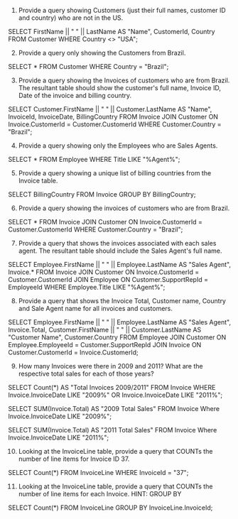 1) Provide a query showing Customers (just their full names, customer ID and country) who are not in the US.

SELECT FirstName || " " || LastName AS "Name", CustomerId, Country FROM Customer
WHERE Country <> "USA";

2) Provide a query only showing the Customers from Brazil.

SELECT * FROM Customer
WHERE Country = "Brazil";

3) Provide a query showing the Invoices of customers who are from Brazil. The resultant table should show the customer's full name, Invoice ID, Date of the invoice and billing country.

SELECT Customer.FirstName || " " || Customer.LastName AS "Name", InvoiceId, InvoiceDate, BillingCountry FROM Invoice
JOIN Customer ON Invoice.CustomerId = Customer.CustomerId
WHERE Customer.Country = "Brazil";

4) Provide a query showing only the Employees who are Sales Agents.

SELECT * FROM Employee
WHERE Title LIKE "%Agent%";

5) Provide a query showing a unique list of billing countries from the Invoice table.

SELECT BillingCountry FROM Invoice
GROUP BY BillingCountry;

6) Provide a query showing the invoices of customers who are from Brazil.

SELECT * FROM Invoice
JOIN Customer ON Invoice.CustomerId = Customer.CustomerId
WHERE Customer.Country = "Brazil";

7) Provide a query that shows the invoices associated with each sales agent. The resultant table should include the Sales Agent's full name.

SELECT Employee.FirstName || " " || Employee.LastName AS "Sales Agent", Invoice.* FROM Invoice
JOIN Customer ON Invoice.CustomerId = Customer.CustomerId
JOIN Employee ON Customer.SupportRepId = EmployeeId
WHERE Employee.Title LIKE "%Agent%";

8) Provide a query that shows the Invoice Total, Customer name, Country and Sale Agent name for all invoices and customers.

SELECT Employee.FirstName || " " || Employee.LastName AS "Sales Agent", Invoice.Total, Customer.FirstName || " " || Customer.LastName AS "Customer Name", Customer.Country FROM Employee
JOIN Customer ON Employee.EmployeeId = Customer.SupportRepId
JOIN Invoice ON Customer.CustomerId = Invoice.CustomerId;

9) How many Invoices were there in 2009 and 2011? What are the respective total sales for each of those years?

SELECT Count(*) AS "Total Invoices 2009/2011" FROM Invoice
WHERE Invoice.InvoiceDate LIKE "2009%" OR Invoice.InvoiceDate LIKE "2011%";

SELECT SUM(Invoice.Total) AS "2009 Total Sales" FROM Invoice
Where Invoice.InvoiceDate LIKE "2009%";

SELECT SUM(Invoice.Total) AS "2011 Total Sales" FROM Invoice
Where Invoice.InvoiceDate LIKE "2011%";

10) Looking at the InvoiceLine table, provide a query that COUNTs the number of line items for Invoice ID 37.

SELECT Count(*) FROM InvoiceLine
WHERE InvoiceId = "37";

11) Looking at the InvoiceLine table, provide a query that COUNTs the number of line items for each Invoice. HINT: GROUP BY

SELECT Count(*) FROM InvoiceLine
GROUP BY InvoiceLine.InvoiceId;





